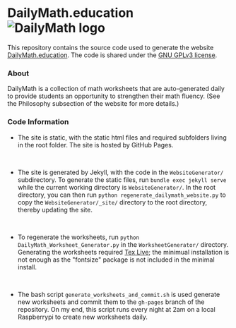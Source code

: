 
# DailyMath.education ![DailyMath logo](https://dailymath.education/assets/img/apple-touch-icon.png)


This repository contains the source code used to generate the website [DailyMath.education](https://dailymath.education).
The code is shared under the [GNU GPLv3 license](https://www.gnu.org/licenses/gpl-3.0.en.html#license-text).

### About
DailyMath is a collection of math worksheets that are auto-generated daily to provide students an opportunity to strengthen their math fluency.
(See the Philosophy subsection of the website for more details.)

### Code Information

- The site is static, with the static html files and required subfolders living in the root folder.
    The site is hosted by GitHub Pages.
    <p><br></p>
- The site is generated by Jekyll, with the code in the `WebsiteGenerator/` subdirectory.
    To generate the static files, run `bundle exec jekyll serve` while the current working directory is `WebsiteGenerator/`.
    In the root directory, you can then run `python regenerate_dailymath_website.py` to copy the `WebsiteGenerator/_site/` directory to the root directory, thereby updating the site.
    <p><br></p>

- To regenerate the worksheets, run `python DailyMath_Worksheet_Generator.py` in the `WorksheetGenerator/` directory.
    Generating the worksheets required [Tex Live](https://www.tug.org/texlive/); the minimual installation is not enough as the "fontsize" package is not included in the minimal install.
    <p><br></p>

- The bash script ``generate_worksheets_and_commit.sh`` is used generate new worksheets and commit them to the `gh-pages` branch of the repository.
    On my end, this script runs every night at 2am on a local Raspberrypi to create new worksheets daily.